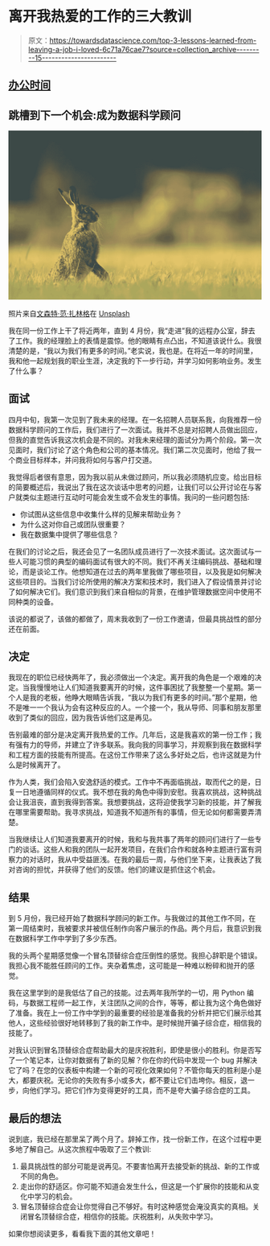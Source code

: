 # 离开我热爱的工作的三大教训

> 原文：<https://towardsdatascience.com/top-3-lessons-learned-from-leaving-a-job-i-loved-6c71a76cae7?source=collection_archive---------15----------------------->

## [办公时间](https://towardsdatascience.com/tagged/office-hours)

## 跳槽到下一个机会:成为数据科学顾问

![](img/2f2becbd5a4401f3218b78bd0ffb3c6c.png)

照片来自[文森特·范·扎林格](https://unsplash.com/@vincentvanzalinge)在 [Unsplash](https://unsplash.com)

我在同一份工作上干了将近两年，直到 4 月份，我“走进”我的远程办公室，辞去了工作。我的经理脸上的表情是震惊。他的眼睛有点凸出，不知道该说什么。我很清楚的是，“我以为我们有更多的时间。”老实说，我也是。在将近一年的时间里，我和他一起规划我的职业生涯，决定我的下一步行动，并学习如何影响业务。发生了什么事？

## 面试

四月中旬，我第一次见到了我未来的经理。在一名招聘人员联系我，向我推荐一份数据科学顾问的工作后，我们进行了一次面试。我并不总是对招聘人员做出回应，但我的直觉告诉我这次机会是不同的。对我未来经理的面试分为两个阶段。第一次见面时，我们讨论了这个角色和公司的基本情况。我们第二次见面时，他给了我一个商业目标样本，并问我将如何与客户打交道。

我觉得后者很有意思，因为我以前从未做过顾问，所以我必须随机应变。给出目标的简要概述后，我说出了我在这次谈话中思考的问题，让我们可以公开讨论在与客户就类似主题进行互动时可能会发生或不会发生的事情。我问的一些问题包括:

*   你试图从这些信息中收集什么样的见解来帮助业务？
*   为什么这对你自己或团队很重要？
*   我在数据集中提供了哪些信息？

在我们的讨论之后，我还会见了一名团队成员进行了一次技术面试。这次面试与一些人可能习惯的典型的编码面试有很大的不同。我们不再关注编码挑战、基础和理论，而是谈论工作。他想知道在过去的两年里我做了哪些项目，以及我是如何解决这些项目的。当我们讨论所使用的解决方案和技术时，我们进入了假设情景并讨论了如何解决它们。我们意识到我们来自相似的背景，在维护管理数据空间中使用不同种类的设备。

该说的都说了，该做的都做了，周末我收到了一份工作邀请，但最具挑战性的部分还在前面。

## 决定

我现在的职位已经快两年了，我必须做出一个决定。离开我的角色是一个艰难的决定。当我慢慢地让人们知道我要离开的时候，这件事困扰了我整整一个星期。第一个人是我的老板，他睁大眼睛告诉我，“我以为我们有更多的时间。”那个星期，他不是唯一一个我认为会有这种反应的人。一个接一个，我从导师、同事和朋友那里收到了类似的回应，因为我告诉他们这是再见。

告别最难的部分是决定离开我热爱的工作。几年后，这是我喜欢的第一份工作；我有强有力的导师，并建立了许多联系。我向我的同事学习，并观察到我在数据科学和工程方面的技能有所提高。在这份工作带来了这么多好处之后，也许这就是为什么是时候离开了。

作为人类，我们会陷入安逸舒适的模式。工作中不再面临挑战，取而代之的是，日复一日地遵循同样的仪式。我不想在我的角色中得到安慰。我喜欢挑战，这种挑战会让我沮丧，直到我得到答案。我想要挑战，这将迫使我学习新的技能，并了解我在哪里需要帮助。我寻求挑战，知道我不知道所有的事情，但无论如何都需要弄清楚。

当我继续让人们知道我要离开的时候，我和与我共事了两年的顾问们进行了一些专门的谈话。这些人和我的团队一起开发项目，在我们合作和就各种主题进行富有洞察力的对话时，我从中受益匪浅。在我的最后一周，与他们坐下来，让我表达了我对咨询的担忧，并获得了他们的反馈。他们的建议是抓住这个机会。

## 结果

到 5 月份，我已经开始了数据科学顾问的新工作。与我做过的其他工作不同，在第一周结束时，我被要求并被信任制作向客户展示的作品。两个月后，我意识到我在数据科学工作中学到了多少东西。

我的头两个星期感觉像一个冒名顶替综合症压倒性的感觉。我担心辞职是个错误。我担心我不能胜任顾问的工作。夹杂着焦虑，这可能是一种难以粉碎和抛开的感觉。

我在这里学到的是我低估了自己的技能。过去两年我所学的一切，用 Python 编码，与数据工程师一起工作，关注团队之间的合作，等等，都让我为这个角色做好了准备。我在上一份工作中学到的最重要的经验是准备我的分析并把它们展示给其他人，这些经验很好地转移到了我的新工作中。是时候抛开骗子综合症，相信我的技能了。

对我认识到冒名顶替综合症帮助最大的是庆祝胜利，即使是很小的胜利。你是否写了一个笔记本，让你对数据有了新的见解？你在你的代码中发现一个 bug 并解决它了吗？在您的仪表板中构建一个新的可视化效果如何？不管你每天的胜利是小是大，都要庆祝。无论你的失败有多小或多大，都不要让它们击垮你。相反，退一步，向他们学习。把它们作为变得更好的工具，而不是夸大骗子综合症的工具。

## 最后的想法

说到底，我已经在那里呆了两个月了。辞掉工作，找一份新工作，在这个过程中更多地了解自己。从这次旅程中吸取了三个教训:

1.  最具挑战性的部分可能是说再见。不要害怕离开去接受新的挑战、新的工作或不同的角色。
2.  走出你的舒适区。你可能不知道会发生什么，但这是一个扩展你的技能和从变化中学习的机会。
3.  冒名顶替综合症会让你觉得自己不够好。有时这种感觉会淹没真实的真相。关闭冒名顶替综合症，相信你的技能。庆祝胜利，从失败中学习。

如果你想阅读更多，看看我下面的其他文章吧！

</top-3-reasons-public-speaking-can-help-you-in-data-science-18cdbf4bb2f2>  </remote-work-can-make-it-hard-to-stand-out-as-a-strong-data-scientist-71e9a2a6bc0>  </disappointment-on-the-job-hunt-how-to-handle-rejection-of-a-position-e0eabbb82386> 